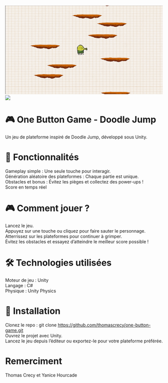 ![image](assets/image.png)
<img src="assets/screenshot.png" width="300">
# 🎮 One Button Game - Doodle Jump
Un jeu de plateforme inspiré de Doodle Jump, développé sous Unity.

# 🚀 Fonctionnalités
Gameplay simple : Une seule touche pour interagir.<br>
Génération aléatoire des plateformes : Chaque partie est unique.<br>
Obstacles et bonus : Évitez les pièges et collectez des power-ups !<br>
Score en temps réel <br>

# 🎮 Comment jouer ?
Lancez le jeu.<br>
Appuyez sur une touche ou cliquez pour faire sauter le personnage.<br>
Atterrissez sur les plateformes pour continuer à grimper.<br>
Évitez les obstacles et essayez d’atteindre le meilleur score possible !<br>

# 🛠️ Technologies utilisées
Moteur de jeu : Unity<br>
Langage : C#<br>
Physique : Unity Physics<br>

# 📌 Installation
Clonez le repo : 
git clone https://github.com/thomascrecy/one-button-game.git <br>
Ouvrez le projet avec Unity.<br>
Lancez le jeu depuis l’éditeur ou exportez-le pour votre plateforme préférée.<br>

# Remerciment 
Thomas Crecy et Yanice Hourcade